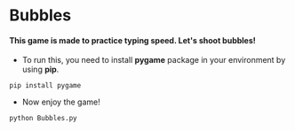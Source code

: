 # Bubbles
#### This game is made to practice typing speed. Let's shoot bubbles!



* To run this, you need to install **pygame** package in your environment by using **pip**.

```
pip install pygame
```


* Now enjoy the game!

```
python Bubbles.py
```
